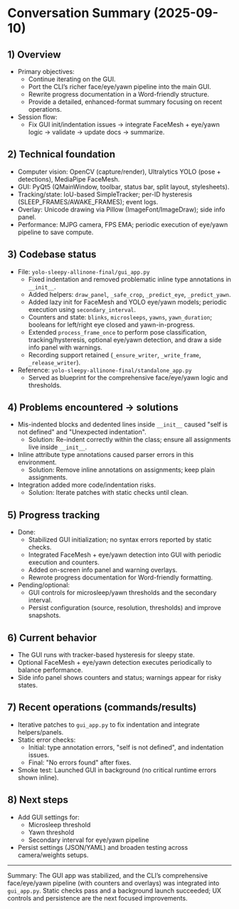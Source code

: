 # Conversation Summary (2025-09-10)

## 1) Overview

- Primary objectives:
  - Continue iterating on the GUI.
  - Port the CLI’s richer face/eye/yawn pipeline into the main GUI.
  - Rewrite progress documentation in a Word-friendly structure.
  - Provide a detailed, enhanced-format summary focusing on recent operations.
- Session flow:
  - Fix GUI init/indentation issues → integrate FaceMesh + eye/yawn logic → validate → update docs → summarize.

## 2) Technical foundation

- Computer vision: OpenCV (capture/render), Ultralytics YOLO (pose + detections), MediaPipe FaceMesh.
- GUI: PyQt5 (QMainWindow, toolbar, status bar, split layout, stylesheets).
- Tracking/state: IoU-based SimpleTracker; per-ID hysteresis (SLEEP_FRAMES/AWAKE_FRAMES); event logs.
- Overlay: Unicode drawing via Pillow (ImageFont/ImageDraw); side info panel.
- Performance: MJPG camera, FPS EMA; periodic execution of eye/yawn pipeline to save compute.

## 3) Codebase status

- File: `yolo-sleepy-allinone-final/gui_app.py`
  - Fixed indentation and removed problematic inline type annotations in `__init__`.
  - Added helpers: `draw_panel`, `_safe_crop`, `_predict_eye`, `_predict_yawn`.
  - Added lazy init for FaceMesh and YOLO eye/yawn models; periodic execution using `secondary_interval`.
  - Counters and state: `blinks`, `microsleeps`, `yawns`, `yawn_duration`; booleans for left/right eye closed and yawn-in-progress.
  - Extended `process_frame_once` to perform pose classification, tracking/hysteresis, optional eye/yawn detection, and draw a side info panel with warnings.
  - Recording support retained (`_ensure_writer`, `_write_frame`, `_release_writer`).
- Reference: `yolo-sleepy-allinone-final/standalone_app.py`
  - Served as blueprint for the comprehensive face/eye/yawn logic and thresholds.

## 4) Problems encountered → solutions

- Mis-indented blocks and dedented lines inside `__init__` caused "self is not defined" and "Unexpected indentation".
  - Solution: Re-indent correctly within the class; ensure all assignments live inside `__init__`.
- Inline attribute type annotations caused parser errors in this environment.
  - Solution: Remove inline annotations on assignments; keep plain assignments.
- Integration added more code/indentation risks.
  - Solution: Iterate patches with static checks until clean.

## 5) Progress tracking

- Done:
  - Stabilized GUI initialization; no syntax errors reported by static checks.
  - Integrated FaceMesh + eye/yawn detection into GUI with periodic execution and counters.
  - Added on-screen info panel and warning overlays.
  - Rewrote progress documentation for Word-friendly formatting.
- Pending/optional:
  - GUI controls for microsleep/yawn thresholds and the secondary interval.
  - Persist configuration (source, resolution, thresholds) and improve snapshots.

## 6) Current behavior

- The GUI runs with tracker-based hysteresis for sleepy state.
- Optional FaceMesh + eye/yawn detection executes periodically to balance performance.
- Side info panel shows counters and status; warnings appear for risky states.

## 7) Recent operations (commands/results)

- Iterative patches to `gui_app.py` to fix indentation and integrate helpers/panels.
- Static error checks:
  - Initial: type annotation errors, "self is not defined", and indentation issues.
  - Final: "No errors found" after fixes.
- Smoke test: Launched GUI in background (no critical runtime errors shown inline).

## 8) Next steps

- Add GUI settings for:
  - Microsleep threshold
  - Yawn threshold
  - Secondary interval for eye/yawn pipeline
- Persist settings (JSON/YAML) and broaden testing across camera/weights setups.

---

Summary: The GUI app was stabilized, and the CLI’s comprehensive face/eye/yawn pipeline (with counters and overlays) was integrated into `gui_app.py`. Static checks pass and a background launch succeeded; UX controls and persistence are the next focused improvements.
